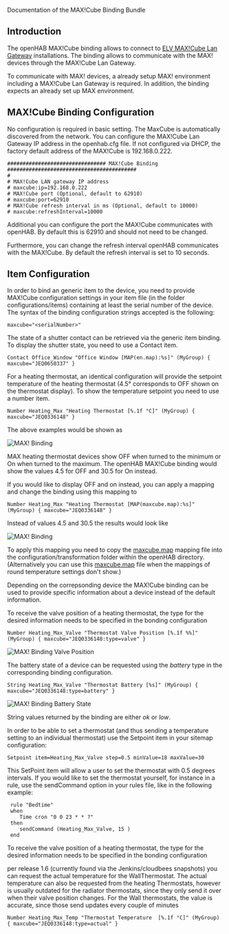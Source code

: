 Documentation of the MAX!Cube Binding Bundle

## Introduction

The openHAB MAX!Cube binding allows to connect to [ELV MAX!Cube Lan Gateway](http://www.elv.de/max-cube-lan-gateway.html,) installations. The binding allows to communicate with the MAX! devices through the MAX!Cube Lan Gateway.

To communicate with MAX! devices, a already setup MAX! environment including a MAX!Cube Lan Gateway is required. In addition, the binding expects an already set up MAX environment.

## MAX!Cube Binding Configuration

No configuration is required in basic setting. The MaxCube is automatically discovered from the network.
You can configure the MAX!Cube Lan Gateway IP address in the openhab.cfg file. 
If not configured via DHCP, the factory default address of the MAX!Cube is 192.168.0.222.

    ################################ MAX!Cube Binding ##########################################
    #
    # MAX!Cube LAN gateway IP address 
    # maxcube:ip=192.168.0.222
    # MAX!Cube port (Optional, default to 62910)
    # maxcube:port=62910
    # MAX!Cube refresh interval in ms (Optional, default to 10000)
    # maxcube:refreshInterval=10000

Additional you can configure the port the MAX!Cube communicates with openHAB. By default this is 62910 and should not need to be changed.

Furthermore, you can change the refresh interval openHAB communicates with the MAX!Cube. By default the refresh interval is set to 10 seconds. 

## Item Configuration

In order to bind an generic item to the device, you need to provide MAX!Cube configuration settings in your item file (in the folder configurations/items) containing at least the serial number of the device. The syntax of the binding configuration strings accepted is the following: 

    maxcube="<serialNumber>"

The state of a shutter contact can be retrieved via the generic item binding. To display the shutter state, you need to use a Contact item.

    Contact Office_Window "Office Window [MAP(en.map):%s]" (MyGroup) { maxcube="JEQ0650337" }

For a heating thermostat, an identical configuration will provide the setpoint temperature of the heating thermostat (4.5° corresponds to OFF shown on the thermostat display). To show the temperature setpoint you need to use a number item.

    Number Heating_Max "Heating Thermostat [%.1f °C]" (MyGroup) { maxcube="JEQ0336148" }

The above examples would be shown as 

![MAX! Binding](https://dl.dropboxusercontent.com/u/7347332/web/maxcube.png)

MAX heating thermostat devices show OFF when turned to the minimum or On when turned to the maximum. The openHAB MAX!Cube binding would show the values 4.5 for OFF and 30.5 for On instead. 

If you would like to display OFF and on instead, you can apply a mapping and  change the binding using this mapping to 

    Number Heating_Max "Heating Thermostat [MAP(maxcube.map):%s]" (MyGroup) { maxcube="JEQ0336148" }

Instead of values 4.5 and 30.5 the results would look like

![MAX! Binding](https://dl.dropboxusercontent.com/u/7347332/web/max_on_off_small.png)

To apply this mapping you need to copy the [maxcube.map](https://dl.dropboxusercontent.com/u/7347332/web/maxcube.map) mapping file into the configuration/transformation folder within the openHAB directory. (Alternatively you can use this [maxcube.map](http://www.domorino.nl/drupal/?q=node/6) file when the mappings of round temperature settings don't show.)

Depending on the correpsonding device the MAX!Cube binding can be used to provide specific information about a device instead of the default information.

To receive the valve position of a heating thermostat, the type for the desired information needs to be specified in the bonding configuration

    Number Heating_Max_Valve "Thermostat Valve Position [%.1f %%]" (MyGroup) { maxcube="JEQ0336148:type=valve" }

![MAX! Binding Valve Position](https://dl.dropboxusercontent.com/u/7347332/web/max_valve.png)

The battery state of a device can be requested using the _battery_ type in the corresponding binding configuration. 

    String Heating_Max_Valve "Thermostat Battery [%s]" (MyGroup) { maxcube="JEQ0336148:type=battery" }

![MAX! Binding Battery State](https://dl.dropboxusercontent.com/u/7347332/web/max_battery.png)

String values returned by the binding are either _ok_ or _low_.

In order to be able to set a thermostat (and thus sending a temperature setting to an individual thermostat) use the Setpoint item in your sitemap configuration:

    Setpoint item=Heating_Max_Valve step=0.5 minValue=18 maxValue=30

This SetPoint item will allow a user to set the thermostat with 0.5 degrees intervals. If you would like to set the thermostat yourself, for instance in a rule, use the sendCommand option in your rules file, like in the following example:

     rule "Bedtime"
     when
        Time cron "0 0 23 * * ?"
     then
        sendCommand (Heating_Max_Valve, 15 )
     end

To receive the valve position of a heating thermostat, the type for the desired information needs to be specified in the bonding configuration

per release 1.6 (currently found via the Jenkins/cloudbees snapshots) you can request the actual temperature for the WallThermostat. The actual temperature can also be requested from the heating Thermostats, however  is usually outdated for the radiator thermostats, since they only send it over when their valve position changes. For the Wall thermostats, the value is accurate, since those send updates every couple of minutes

    Number Heating_Max_Temp "Thermostat Temperature  [%.1f °C]" (MyGroup) { maxcube="JEQ0336148:type=actual" }